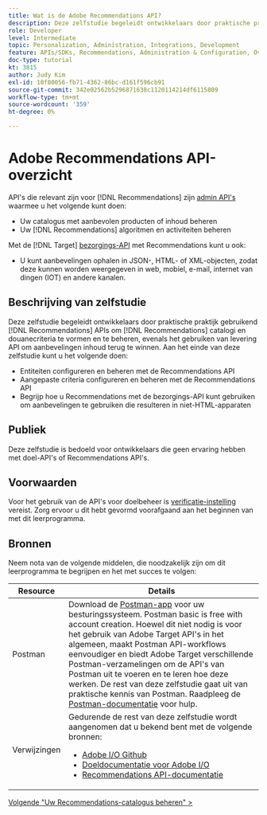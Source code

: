```yaml
---
title: Wat is de Adobe Recommendations API?
description: Deze zelfstudie begeleidt ontwikkelaars door praktische praktijken die Adobe Target Recommendations APIs gebruiken om de catalogi van Recommendations en douanecriteria te vormen en te beheren, evenals het gebruiken van levering API om aanbevelingen inhoud terug te winnen.
role: Developer
level: Intermediate
topic: Personalization, Administration, Integrations, Development
feature: APIs/SDKs, Recommendations, Administration & Configuration, Overview
doc-type: tutorial
kt: 3815
author: Judy Kim
exl-id: 10f80056-fb71-4362-86bc-d161f596cb91
source-git-commit: 342e02562b5296871638c1120114214df6115809
workflow-type: tm+mt
source-wordcount: '359'
ht-degree: 0%

---
```


# Adobe Recommendations API-overzicht

API&#39;s die relevant zijn voor [!DNL Recommendations] zijn [admin API&#39;s](https://experienceleague.adobe.com/docs/target/using/apis/api-overview.html?lang=en) waarmee u het volgende kunt doen:

* Uw catalogus met aanbevolen producten of inhoud beheren
* Uw [!DNL Recommendations] algoritmen en activiteiten beheren

Met de [!DNL Target] [bezorgings-API](https://experienceleague.adobe.com/docs/target/using/apis/api-overview.html?lang=en) met Recommendations kunt u ook:

* U kunt aanbevelingen ophalen in JSON-, HTML- of XML-objecten, zodat deze kunnen worden weergegeven in web, mobiel, e-mail, internet van dingen (IOT) en andere kanalen.

## Beschrijving van zelfstudie

Deze zelfstudie begeleidt ontwikkelaars door praktische praktijk gebruikend [!DNL Recommendations] APIs om [!DNL Recommendations] catalogi en douanecriteria te vormen en te beheren, evenals het gebruiken van levering API om aanbevelingen inhoud terug te winnen. Aan het einde van deze zelfstudie kunt u het volgende doen:

* Entiteiten configureren en beheren met de Recommendations API
* Aangepaste criteria configureren en beheren met de Recommendations API
* Begrijp hoe u Recommendations met de bezorgings-API kunt gebruiken om aanbevelingen te gebruiken die resulteren in niet-HTML-apparaten

## Publiek

Deze zelfstudie is bedoeld voor ontwikkelaars die geen ervaring hebben met doel-API&#39;s of Recommendations API&#39;s.

## Voorwaarden

Voor het gebruik van de API&#39;s voor doelbeheer is [verificatie-instelling ](../apis/configure-io-target-integration.md) vereist. Zorg ervoor u dit hebt gevormd voorafgaand aan het beginnen van met dit leerprogramma.

## Bronnen

Neem nota van de volgende middelen, die noodzakelijk zijn om dit leerprogramma te begrijpen en het met succes te volgen:

| Resource | Details |
| --- | --- |
| Postman | Download de [Postman-app](https://www.postman.com/downloads/) voor uw besturingssysteem. Postman basic is free with account creation. Hoewel dit niet nodig is voor het gebruik van Adobe Target API&#39;s in het algemeen, maakt Postman API-workflows eenvoudiger en biedt Adobe Target verschillende Postman-verzamelingen om de API&#39;s van Postman uit te voeren en te leren hoe deze werken. De rest van deze zelfstudie gaat uit van praktische kennis van Postman. Raadpleeg de [Postman-documentatie](https://learning.getpostman.com/) voor hulp. |
| Verwijzingen | Gedurende de rest van deze zelfstudie wordt aangenomen dat u bekend bent met de volgende bronnen:<UL><li>[Adobe I/O Github](https://github.com/adobeio)</li><li>[Doeldocumentatie voor Adobe I/O](https://developers.adobetarget.com/api/#introduction)</li><li>[Recommendations API-documentatie](https://developers.adobetarget.com/api/recommendations/)</li></ul> |

[Volgende &quot;Uw Recommendations-catalogus beheren&quot; >](manage-catalog.md)
